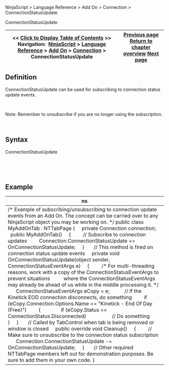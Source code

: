﻿


NinjaScript \> Language Reference \> Add On \> Connection \> ConnectionStatusUpdate






















ConnectionStatusUpdate







| \<\< [Click to Display Table of Contents](connectionstatusupdate.md) \>\> **Navigation:**     [NinjaScript](ninjascript.md) \> [Language Reference](language_reference_wip.md) \> [Add On](add_on.md) \> [Connection](connection_class.md) \> ConnectionStatusUpdate | [Previous page](connect.md) [Return to chapter overview](connection_class.md) [Next page](disconnect.md) |
| --- | --- |











## Definition


ConnectionStatusUpdate can be used for subscribing to connection status update events.


 


Note: Remember to unsubscribe if you are no longer using the subscription.


 


## Syntax


ConnectionStatusUpdate


 


 


## Example




| ns |
| --- |
| /\* Example of subscribing/unsubscribing to connection update events from an Add On. The concept can be carried over to any NinjaScript object you may be working on. \*/ public class MyAddOnTab : NTTabPage {      private Connection connection;      public MyAddOnTab()      {          // Subscribe to connection updates          Connection.ConnectionStatusUpdate \+\= OnConnectionStatusUpdate;      }        // This method is fired on connection status update events      private void OnConnectionStatusUpdate(object sender, ConnectionStatusEventArgs e)      {          /\* For multi\-threading reasons, work with a copy of the ConnectionStatusEventArgs to prevent situations           where the ConnectionStatusEventArgs may already be ahead of us while in the middle processing it. \*/          ConnectionStatusEventArgs eCopy \= e;            // If the Kinetick EOD connection disconnects, do something          if (eCopy.Connection.Options.Name \=\= "Kinetick \- End Of Day (Free)")          {                if (eCopy.Status \=\= ConnectionStatus.Disconnected)                    // Do something          }      }        // Called by TabControl when tab is being removed or window is closed      public override void Cleanup()      {          // Make sure to unsubscribe to the connection status subscription          Connection.ConnectionStatusUpdate \-\= OnConnectionStatusUpdate;      }        // Other required NTTabPage members left out for demonstration purposes. Be sure to add them in your own code. } |









